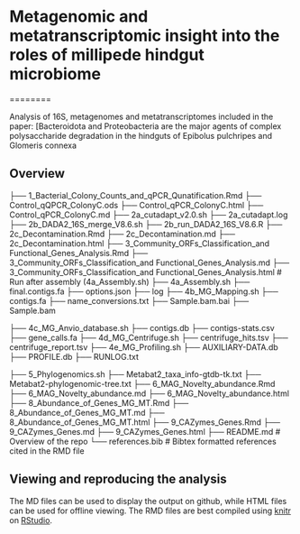 # Metagenomic and metatranscriptomic insight into the roles of millipede hindgut microbiome
========



Analysis of 16S, metagenomes and metatranscriptomes included in the paper: [Bacteroidota and Proteobacteria are the major agents of complex polysaccharide degradation in the hindguts of Epibolus pulchripes and Glomeris connexa

Overview
--------

  ├── 1_Bacterial_Colony_Counts_and_qPCR_Qunatification.Rmd
          ├── Control_qQPCR_ColonyC.ods
          ├── Control_qPCR_ColonyC.html
          ├── Control_qPCR_ColonyC.md
  ├── 2a_cutadapt_v2.0.sh
          ├── 2a_cutadapt.log
  ├── 2b_DADA2_16S_merge_V8.6.sh
          ├── 2b_run_DADA2_16S_V8.6.R
  ├── 2c_Decontamination.Rmd
          ├── 2c_Decontamination.md
          ├── 2c_Decontamination.html
  ├── 3_Community_ORFs_Classification_and Functional_Genes_Analysis.Rmd
          ├── 3_Community_ORFs_Classification_and Functional_Genes_Analysis.md
          ├── 3_Community_ORFs_Classification_and Functional_Genes_Analysis.html # Run after assembly (4a_Assembly.sh)
  ├── 4a_Assembly.sh
          ├── final.contigs.fa
          ├── options.json
          ├── log
  ├── 4b_MG_Mapping.sh
          ├── contigs.fa
          ├── name_conversions.txt
          ├── Sample.bam.bai
          ├── Sample.bam
          
  ├── 4c_MG_Anvio_database.sh
          ├── contigs.db
          ├── contigs-stats.csv
          ├── gene_calls.fa
  ├── 4d_MG_Centrifuge.sh
          ├── centrifuge_hits.tsv
          ├── centrifuge_report.tsv
  ├── 4e_MG_Profiling.sh
          ├── AUXILIARY-DATA.db
          ├── PROFILE.db
          ├── RUNLOG.txt
          
  ├── 5_Phylogenomics.sh
          ├── Metabat2_taxa_info-gtdb-tk.txt
          ├── Metabat2-phylogenomic-tree.txt
  ├── 6_MAG_Novelty_abundance.Rmd
          ├── 6_MAG_Novelty_abundance.md
          ├── 6_MAG_Novelty_abundance.html
  ├── 8_Abundance_of_Genes_MG_MT.Rmd
          ├── 8_Abundance_of_Genes_MG_MT.md
          ├── 8_Abundance_of_Genes_MG_MT.html
  ├── 9_CAZymes_Genes.Rmd
          ├── 9_CAZymes_Genes.md
          ├── 9_CAZymes_Genes.html
   ├── README.md # Overview of the repo
    └── references.bib  # Bibtex formatted references cited in the RMD file

Viewing and reproducing the analysis
--------
The MD files can be used to display the output on github, while HTML files can be used for offline viewing. 
The RMD files are best compiled using [knitr](https://yihui.name/knitr/) on [RStudio](https://www.rstudio.com/). 
          

